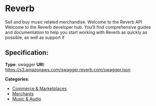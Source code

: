 # Reverb


Sell and buy music related merchandise. Welcome to the Reverb API Welcome to the Reverb developer hub. You'll find comprehensive guides and documentation to help you start working with Reverb as quickly as possible, as well as support if

## Specification:
**Type**: swagger
**URI**: https://s3.amazonaws.com/swagger.reverb.com/swagger.json


**Categories**:
- [Commerce & Marketplaces](https://github.com/apis-list/apis-list#commerce-and-marketplaces)
- [Merchants](https://github.com/apis-list/apis-list#merchants)
- [Music & Audio](https://github.com/apis-list/apis-list#music-and-audio)



